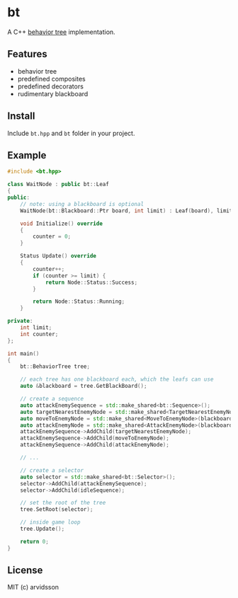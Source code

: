 bt
======

A C++ [behavior tree](http://gamasutra.com/blogs/ChrisSimpson/20140717/221339/Behavior_trees_for_AI_How_they_work.php) implementation.

Features
--------

* behavior tree
* predefined composites
* predefined decorators
* rudimentary blackboard

Install
-------

Include ```bt.hpp``` and ```bt``` folder in your project.

Example
-------

```c++
#include <bt.hpp>

class WaitNode : public bt::Leaf
{
public:
    // note: using a blackboard is optional
    WaitNode(bt::Blackboard::Ptr board, int limit) : Leaf(board), limit(limit) {}

    void Initialize() override
    {
        counter = 0;
    }

    Status Update() override
    {
        counter++;
        if (counter >= limit) {
            return Node::Status::Success;
        }

        return Node::Status::Running;
    }

private:
    int limit;
    int counter;
};

int main()
{
    bt::BehaviorTree tree;

    // each tree has one blackboard each, which the leafs can use
    auto &blackboard = tree.GetBlackBoard();

    // create a sequence
    auto attackEnemySequence = std::make_shared<bt::Sequence>();
    auto targetNearestEnemyNode = std::make_shared<TargetNearestEnemyNode>(blackboard);
    auto moveToEnemyNode = std::make_shared<MoveToEnemyNode>(blackboard);
    auto attackEnemyNode = std::make_shared<AttackEnemyNode>(blackboard);
    attackEnemySequence->AddChild(targetNearestEnemyNode);
    attackEnemySequence->AddChild(moveToEnemyNode);
    attackEnemySequence->AddChild(attackEnemyNode);

    // ...

    // create a selector
    auto selector = std::make_shared<bt::Selector>();
    selector->AddChild(attackEnemySequence);
    selector->AddChild(idleSequence);

    // set the root of the tree
    tree.SetRoot(selector);

    // inside game loop
    tree.Update();

    return 0;
}
```

License
-------
MIT (c) arvidsson
